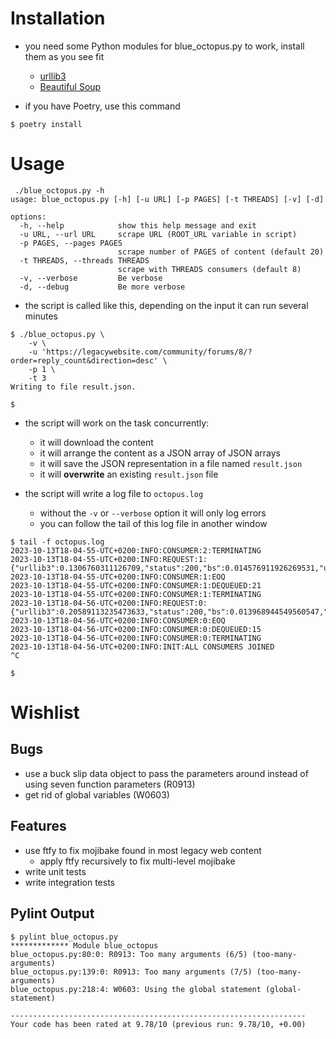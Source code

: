 # Installation

* you need some Python modules for blue_octopus.py to work, install them as you see fit
    - [urllib3](https://pypi.org/project/urllib3/)
    - [Beautiful Soup](https://pypi.org/project/beautifulsoup4/)

* if you have Poetry, use this command
```
$ poetry install
```

# Usage

```
 ./blue_octopus.py -h                                                                                                         
usage: blue_octopus.py [-h] [-u URL] [-p PAGES] [-t THREADS] [-v] [-d]

options:
  -h, --help            show this help message and exit
  -u URL, --url URL     scrape URL (ROOT_URL variable in script)
  -p PAGES, --pages PAGES
                        scrape number of PAGES of content (default 20)
  -t THREADS, --threads THREADS
                        scrape with THREADS consumers (default 8)
  -v, --verbose         Be verbose
  -d, --debug           Be more verbose
```

* the script is called like this, depending on the input it can run several minutes

```
$ ./blue_octopus.py \
    -v \
    -u 'https://legacywebsite.com/community/forums/8/?order=reply_count&direction=desc' \
    -p 1 \
    -t 3
Writing to file result.json.

$ 
```
* the script will work on the task concurrently:
    * it will download the content
    * it will arrange the content as a JSON array of JSON arrays
    * it will save the JSON representation in a file named `result.json`
    * it will **overwrite** an existing `result.json` file

* the script will write a log file to `octopus.log`
    * without the `-v` or `--verbose` option it will only log errors
    * you can follow the tail of this log file in another window

```
$ tail -f octopus.log                                                                                                             
2023-10-13T18-04-55-UTC+0200:INFO:CONSUMER:2:TERMINATING
2023-10-13T18-04-55-UTC+0200:INFO:REQUEST:1:{"urllib3":0.1306760311126709,"status":200,"bs":0.014576911926269531,"url":"https://legacywebsite.com/community/threads/29395944959/"}
2023-10-13T18-04-55-UTC+0200:INFO:CONSUMER:1:EOQ
2023-10-13T18-04-55-UTC+0200:INFO:CONSUMER:1:DEQUEUED:21
2023-10-13T18-04-55-UTC+0200:INFO:CONSUMER:1:TERMINATING
2023-10-13T18-04-56-UTC+0200:INFO:REQUEST:0:{"urllib3":0.20589113235473633,"status":200,"bs":0.013968944549560547,"url":"https://legacywebsite.com/community/threads/29393945959/"}
2023-10-13T18-04-56-UTC+0200:INFO:CONSUMER:0:EOQ
2023-10-13T18-04-56-UTC+0200:INFO:CONSUMER:0:DEQUEUED:15
2023-10-13T18-04-56-UTC+0200:INFO:CONSUMER:0:TERMINATING
2023-10-13T18-04-56-UTC+0200:INFO:INIT:ALL CONSUMERS JOINED
^C

$ 
```

# Wishlist

## Bugs
* use a buck slip data object to pass the parameters around instead of using seven function parameters (R0913)
* get rid of global variables (W0603)

## Features
* use ftfy to fix mojibake found in most legacy web content
    * apply ftfy recursively to fix multi-level mojibake
* write unit tests
* write integration tests

## Pylint Output
```
$ pylint blue_octopus.py                                                                                                         
************* Module blue_octopus
blue_octopus.py:80:0: R0913: Too many arguments (6/5) (too-many-arguments)
blue_octopus.py:139:0: R0913: Too many arguments (7/5) (too-many-arguments)
blue_octopus.py:218:4: W0603: Using the global statement (global-statement)

------------------------------------------------------------------
Your code has been rated at 9.78/10 (previous run: 9.78/10, +0.00)
```
